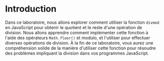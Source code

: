 # Introduction

Dans ce laboratoire, nous allons explorer comment utiliser la fonction `divmod` en JavaScript pour obtenir le quotient et le reste d'une opération de division. Nous allons apprendre comment implémenter cette fonction à l'aide des opérateurs `Math.floor()` et modulo, et l'utiliser pour effectuer diverses opérations de division. À la fin de ce laboratoire, vous aurez une compréhension solide de la manière d'utiliser cette fonction pour résoudre des problèmes impliquant la division dans vos programmes JavaScript.
